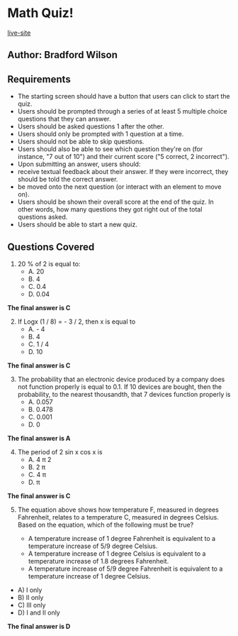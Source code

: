 # Math Quiz!

[live-site](https://bradforddean1.github.io/math-quiz/)

## Author: Bradford Wilson

## Requirements

-   The starting screen should have a button that users can click to start the quiz.
-   Users should be prompted through a series of at least 5 multiple choice questions that they can answer.
-   Users should be asked questions 1 after the other.
-   Users should only be prompted with 1 question at a time.
-   Users should not be able to skip questions.
-   Users should also be able to see which question they're on (for instance, "7 out of 10") and their current score ("5 correct, 2 incorrect").
-   Upon submitting an answer, users should:
-   receive textual feedback about their answer. If they were incorrect, they should be told the correct answer.
-   be moved onto the next question (or interact with an element to move on).
-   Users should be shown their overall score at the end of the quiz. In other words, how many questions they got right out of the total questions asked.
-   Users should be able to start a new quiz.

## Questions Covered

1. 20 % of 2 is equal to:
    - A. 20
    - B. 4
    - C. 0.4
    - D. 0.04

**The final answer is C**

2. If Logx (1 / 8) = - 3 / 2, then x is equal to
    - A. - 4
    - B. 4
    - C. 1 / 4
    - D. 10

**The final answer is C**

3. The probability that an electronic device produced by a company does not function properly is equal to 0.1. If 10 devices are bought, then the probability, to the nearest thousandth, that 7 devices function properly is
    - A. 0.057
    - B. 0.478
    - C. 0.001
    - D. 0

**The final answer is A**

4. The period of 2 sin x cos x is
    - A. 4 π 2
    - B. 2 π
    - C. 4 π
    - D. π

**The final answer is C**

5. The equation above shows how temperature F, measured in degrees Fahrenheit, relates to a temperature C, measured in degrees Celsius. Based on the equation, which of the following must be true?

    - A temperature increase of 1 degree Fahrenheit is equivalent to a temperature increase of 5/9 degree Celsius.
    - A temperature increase of 1 degree Celsius is equivalent to a temperature increase of 1.8 degrees Fahrenheit.
    - A temperature increase of 5/9 degree Fahrenheit is equivalent to a temperature increase of 1 degree Celsius.

-   A) I only
-   B) II only
-   C) III only
-   D) I and II only

**The final answer is D**
